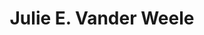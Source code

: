 ---
layout: layouts/profile.liquid
title: Julie E. Vander Weele
id: julie_e_vander_weele
first: Julie
middle: E.
last: Vander Weele
suffix: 
currentTitle: Chief Operating Officer
currentOrg: Fiducient Advisors
bio: Julie is a dynamic leader with extensive experience as a COO managing complex Registered Investment Advisor (RIA) operations. She has an exceptional record of leading change to optimize growth and profitability, improve operational efficiency, enhance the client experience, and manage transformational acquisitions. As a Member of the Board of Directors and the Executive Leadership Team, she brings a reputation for strategic thinking, deep understanding of fiduciary responsibilities, and expertise in risk management, capital allocation, human capital, conflict resolution, and compliance within a highly regulated industry. <br /><br />As Chief Operating Officer, Managing Partner of Fiducient Advisors, a leading investment consulting firm with more than $300 billion in assets under advisement (AUA) and $55 billion in assets under management (AUM), Julie was recruited as firm’s first COO to lead business and investment operations and establish a disciplined platform for growth, supporting retirement plan, endowment / foundation, and private wealth clients. During her tenure, she led the integration of two investment consulting firms, establishing a unified infrastructure, technology, and human capital plan. She also developed a client complexity measurement strategy and a profitability model by line of business to optimize client service delivery and prioritize capital allocation decisions.<br /><br />While at RMB Capital, a Barron’s Top 30 RIA Firm, Julie served as Chief Administrative Officer and then Partner, Managing Director of Wealth Management, leading day-to-day operations of the $5.4 billion AUM Wealth Management business. She also served as a member of the Executive Committee, providing leadership for the firm’s expansion, with a doubling of assets under management to $9.4 billion in five years.<br /><br />During her tenure with Mesirow Financial, Julie served on the Executive Committee and the Board of Directors, which led the firm through dynamic periods of growth, diversification, and leadership transition. As Senior Managing Director, with P&amp;L ownership and fiduciary oversight of Investment Advisory / Private Client Services, she led the firm’s oldest line of business, focusing strategies, realigning disparate operations, and building a high-performance group of 55+ wealth advisers. She subsequently initiated a complex change management process that positioned the firm as an early leader in shifting from broker to investment adviser and grew assets under management to $4 billion over five years. <br /><br />At Mesirow Financial, Julie also introduced the business model and launched the Investment Strategies Group, providing institutional plan sponsor consulting and asset allocation services. In six years, the Group raised $20 billion in AUA and achieved approximately 40% market share among plans that hired a third-party fiduciary. At the same time, she established a dedicated Retirement Plan Advisory Services Group, growing AUA to $4 billion. In her early years with Mesirow, Julie served as the firm’s first Chief Marketing Officer and as Executive Vice President of the Skyline Fund.<br /><br />Julie holds a Master of Management degree from Northwestern University Kellogg Graduate School of Management and a Bachelor of Science in Marketing from Northern Illinois University.
linkedin: 
tiktok: 
twitter: 
aboutme: 
insta: 
orgURL: 
snapchat: 
personalURL: 
smallHeadshotURL: assets/images/headshots/Julie%20Vander%20Weele%20Web%20Size_converted_scaled.avif
originalHeadshotURL: assets/images/headshots/Julie%20Vander%20Weele%20Web%20Size_converted_scaled.avif
tags-experience: 
 - Finance
 - HR / Human Resources
 - P&L&#58; $0-$500M
 - Private Companies
 - Marketing
 - P&L&#58; $0-$500M
 - Private Companies
 - Transformational and Growth
tags-current-industries: 
 - Consulting
 - Hospitals
 - Investment Management
tags-current-position: 
 - COO / Chief Operating Officer
tags-past-industries: 
 - Associations
 - Consulting
 - Family Office
 - Finance and Insurance
 - Funds, Trusts, and Other Financial Vehicles
 - Hospitals
 - Investment Management
 - Marketing/Sales
tags-past-position: 
 - CMO / Chief Marketing Officer
 - COO / Chief Operating Officer
 - EVP / Executive Vice President
 - Partner
tags-current-board-service: 
    - Nonprofit
tags-past-board-service: 
    - Corporate Private
    - Nonprofit
boards-current-corporate-private: 
boards-current-corporate-public: 
boards-current-nonprofit: 
 - La Rabida Children's Hospital, 
boards-current-privateequity: 
boards-current-spac: 
boards-current-vc: 
boards-past-corporate-private: 
 - Mesirow Financial, 
boards-past-corporate-public: 
boards-past-nonprofit: 
 - College of William & Mary Business School Foundation Trustee, Friends of Prentice, Northwestern Hospital
 - Investment Adviser Association, 
 - The 100 Club of Chicago, 
 - Rush Neurobehavioral Center Advisory Board, 
boards-past-privateequity: 
boards-past-spac: 
boards-past-vc: 
---